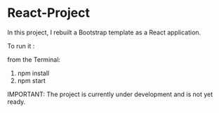 # React-Project

In this project, I rebuilt a Bootstrap template as a React application.

To run it :

from the Terminal:

1) npm install
2) npm start

IMPORTANT: 
The project is currently under development and is not yet ready.
